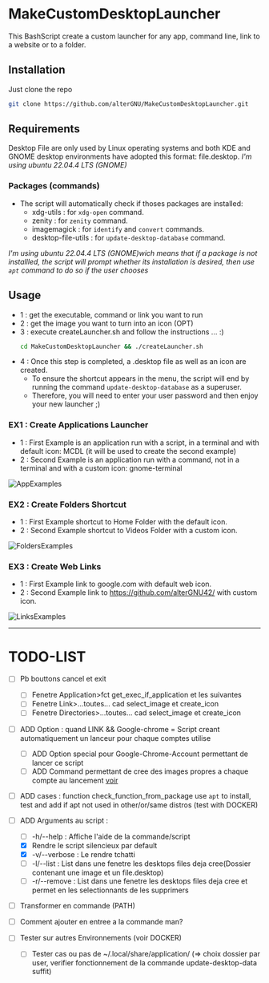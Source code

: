# MakeCustomDesktopLauncher
This BashScript create a custom launcher for any app, command line, link to a website or to a folder.

## Installation
Just clone the repo
```bash
git clone https://github.com/alterGNU/MakeCustomDesktopLauncher.git
```

## Requirements
Desktop File are only used by Linux operating systems and both KDE and GNOME desktop environments have adopted this format: file.desktop.
_I'm using ubuntu 22.04.4 LTS (GNOME)_

### Packages (commands)
- The script will automatically check if thoses packages are installed:
	- xdg-utils : for `xdg-open` command.
	- zenity : for `zenity` command.
	- imagemagick : for `identify` and `convert` commands.
	- desktop-file-utils : for `update-desktop-database` command.


_I'm using ubuntu 22.04.4 LTS (GNOME)wich means that if a package is not installled, the script will prompt whether its installation is desired, then use `apt` command to do so if the user chooses_

## Usage
- 1 : get the executable, command or link you want to run
- 2 : get the image you want to turn into an icon (OPT)
- 3 : execute createLauncher.sh and follow the instructions ... :)
	```bash
	cd MakeCustomDesktopLauncher && ./createLauncher.sh
	```
- 4 : Once this step is completed, a .desktop file as well as an icon are created.
    - To ensure the shortcut appears in the menu, the script will end by running the command `update-desktop-database` as a superuser.
    - Therefore, you will need to enter your user password and then enjoy your new launcher ;)

### EX1 : Create Applications Launcher
- 1 : First Example is an application run with a script, in a terminal and with default icon: MCDL (it will be used to create the second example)
- 2 : Second Example is an application run with a command, not in a terminal and with a custom icon: gnome-terminal

![AppExamples](https://github.com/alterGNU42/DATA/blob/main/MakeCustomDesktopLauncher/GIFs/applications.gif)

### EX2 : Create Folders Shortcut
- 1 : First Example shortcut to Home Folder with the default icon.
- 2 : Second Example shortcut to Videos Folder with a custom icon.

![FoldersExamples](https://github.com/alterGNU42/DATA/blob/main/MakeCustomDesktopLauncher/GIFs/folders.gif)

### EX3 : Create Web Links
- 1 : First Example link to google.com with default web icon.
- 2 : Second Example link to https://github.com/alterGNU42/ with custom icon.

![LinksExamples](https://github.com/alterGNU42/DATA/blob/main/MakeCustomDesktopLauncher/GIFs/links.gif)

--- 

# TODO-LIST
- [ ] Pb bouttons cancel et exit
	- [ ] Fenetre Application>fct get_exec_if_application et les suivantes
	- [ ] Fenetre Link>...toutes... cad select_image et create_icon
	- [ ] Fenetre Directories>...toutes... cad select_image et create_icon

- [ ] ADD Option : quand LINK && Google-chrome = Script creant automatiquement un lanceur pour chaque comptes utilise
	- [ ] ADD Option special pour Google-Chrome-Account permettant de lancer ce script
	- [ ] ADD Command permettant de cree des images propres a chaque compte au lancement [voir](https://stackoverflow.com/questions/20075087/how-to-merge-images-in-command-line)

- [ ] ADD cases : function check_function_from_package use `apt` to install, test and add if apt not used in other/or/same distros (test with DOCKER)

- [ ] ADD Arguments au script : 
	- [ ] -h/--help : Affiche l'aide de la commande/script
	- [X] Rendre le script silencieux par default
	- [X] -v/--verbose : Le rendre tchatti
	- [ ] -l/--list : List dans une fenetre les desktops files deja cree(Dossier contenant une image et un file.desktop)
	- [ ] -r/--remove : List dans une fenetre les desktops files deja cree et permet en les selectionnants de les supprimers

- [ ] Transformer en commande (PATH)
- [ ] Comment ajouter en entree a la commande man?

- [ ] Tester sur autres Environnements (voir DOCKER)
	- [ ] Tester cas ou pas de ~/.local/share/application/ (=> choix dossier par user, verifier fonctionnement de la commande update-desktop-data suffit)
